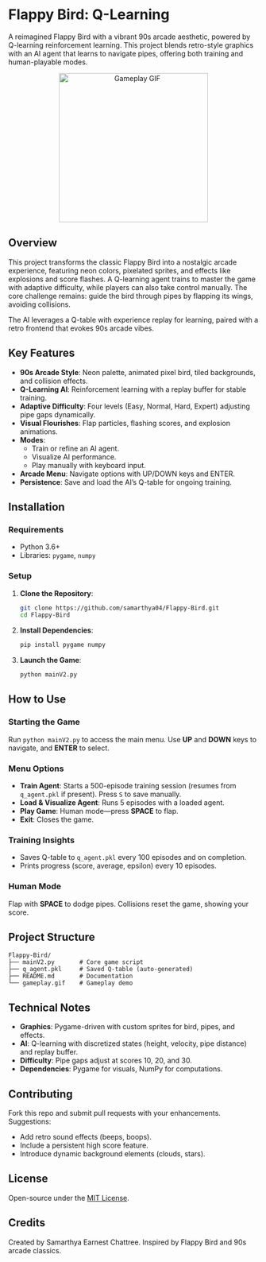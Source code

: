 # Flappy Bird: Q-Learning

A reimagined Flappy Bird with a vibrant 90s arcade aesthetic, powered by Q-learning reinforcement learning. This project blends retro-style graphics with an AI agent that learns to navigate pipes, offering both training and human-playable modes.

<div align="center">
  <img src="gameplay.gif" alt="Gameplay GIF" width="300">
</div>

## Overview

This project transforms the classic Flappy Bird into a nostalgic arcade experience, featuring neon colors, pixelated sprites, and effects like explosions and score flashes. A Q-learning agent trains to master the game with adaptive difficulty, while players can also take control manually. The core challenge remains: guide the bird through pipes by flapping its wings, avoiding collisions.

The AI leverages a Q-table with experience replay for learning, paired with a retro frontend that evokes 90s arcade vibes.

## Key Features

- **90s Arcade Style**: Neon palette, animated pixel bird, tiled backgrounds, and collision effects.
- **Q-Learning AI**: Reinforcement learning with a replay buffer for stable training.
- **Adaptive Difficulty**: Four levels (Easy, Normal, Hard, Expert) adjusting pipe gaps dynamically.
- **Visual Flourishes**: Flap particles, flashing scores, and explosion animations.
- **Modes**:
  - Train or refine an AI agent.
  - Visualize AI performance.
  - Play manually with keyboard input.
- **Arcade Menu**: Navigate options with UP/DOWN keys and ENTER.
- **Persistence**: Save and load the AI’s Q-table for ongoing training.

## Installation

### Requirements
- Python 3.6+
- Libraries: `pygame`, `numpy`

### Setup
1. **Clone the Repository**:
   ```bash
   git clone https://github.com/samarthya04/Flappy-Bird.git
   cd Flappy-Bird
   ```

2. **Install Dependencies**:
   ```bash
   pip install pygame numpy
   ```

3. **Launch the Game**:
   ```bash
   python mainV2.py
   ```

## How to Use

### Starting the Game
Run `python mainV2.py` to access the main menu. Use **UP** and **DOWN** keys to navigate, and **ENTER** to select.

### Menu Options
- **Train Agent**: Starts a 500-episode training session (resumes from `q_agent.pkl` if present). Press `S` to save manually.
- **Load & Visualize Agent**: Runs 5 episodes with a loaded agent.
- **Play Game**: Human mode—press **SPACE** to flap.
- **Exit**: Closes the game.

### Training Insights
- Saves Q-table to `q_agent.pkl` every 100 episodes and on completion.
- Prints progress (score, average, epsilon) every 10 episodes.

### Human Mode
Flap with **SPACE** to dodge pipes. Collisions reset the game, showing your score.

## Project Structure
```
Flappy-Bird/
├── mainV2.py       # Core game script
├── q_agent.pkl     # Saved Q-table (auto-generated)
├── README.md       # Documentation
└── gameplay.gif    # Gameplay demo
```

## Technical Notes
- **Graphics**: Pygame-driven with custom sprites for bird, pipes, and effects.
- **AI**: Q-learning with discretized states (height, velocity, pipe distance) and replay buffer.
- **Difficulty**: Pipe gaps adjust at scores 10, 20, and 30.
- **Dependencies**: Pygame for visuals, NumPy for computations.

## Contributing
Fork this repo and submit pull requests with your enhancements. Suggestions:
- Add retro sound effects (beeps, boops).
- Include a persistent high score feature.
- Introduce dynamic background elements (clouds, stars).

## License
Open-source under the [MIT License](LICENSE).

## Credits
Created by Samarthya Earnest Chattree. Inspired by Flappy Bird and 90s arcade classics.
